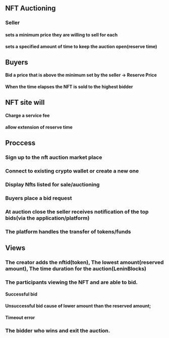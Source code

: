 ## NFT Auctioning
### Seller 
#### sets a minimum price they are willing to sell for each
#### sets a specified amount of time to keep the auction open(reserve time)

## Buyers 
#### Bid a price that is above the minimum set by the seller -> Reserve Price
#### When the time elapses the NFT is sold to the highest bidder

## NFT site will
#### Charge a service fee
#### allow extension of reserve time 


## Proccess
### Sign up to the nft auction market place 
### Connect to existing crypto wallet or create a new one 
### Display Nfts listed for sale/auctioning 
### Buyers place a bid request 
### At auction close the seller receives notification of the top bids(via the application/platform)
### The platform handles the transfer of tokens/funds 

## Views 
### The creator adds the nftid(token), The lowest amount(reserved amount), The time duration for the auction(LeninBlocks)
### The participants viewing the NFT and are able to bid. 
#### Successful bid 
#### Unsuccessful bid cause of lower amount than the reserved amount;
#### Timeout error
### The bidder who wins and exit the auction.